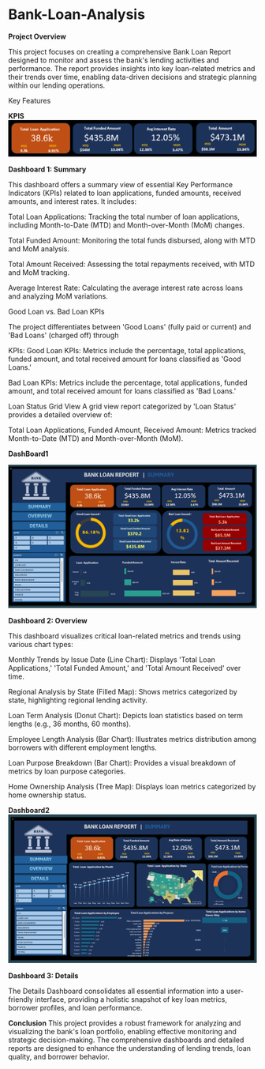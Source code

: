 # Bank-Loan-Analysis
**Project Overview**

This project focuses on creating a comprehensive Bank Loan Report designed to monitor and assess the bank's lending activities and performance. The report provides insights into key loan-related metrics and their trends over time, enabling data-driven decisions and strategic planning within our lending operations.

Key Features

**KPIS**
![bankloananalysis](./myfolder/BAkpis.png)

**Dashboard 1: Summary**

This dashboard offers a summary view of essential Key Performance Indicators (KPIs) related to loan applications, funded amounts, received amounts, and interest rates. It includes:

Total Loan Applications:
Tracking the total number of loan applications, including Month-to-Date (MTD) and Month-over-Month (MoM) changes.

Total Funded Amount:
Monitoring the total funds disbursed, along with MTD and MoM analysis.

Total Amount Received:
Assessing the total repayments received, with MTD and MoM tracking.

Average Interest Rate: Calculating the average interest rate across loans and analyzing MoM variations.

Good Loan vs. Bad Loan KPIs

The project differentiates between 'Good Loans' (fully paid or current) and 'Bad Loans' (charged off) through 

KPIs:
Good Loan KPIs: Metrics include the percentage, total applications, funded amount, and total received amount for loans classified as 'Good Loans.'

Bad Loan KPIs: Metrics include the percentage, total applications, funded amount, and total received amount for loans classified as 'Bad Loans.'

Loan Status Grid View
A grid view report categorized by 'Loan Status' provides a detailed overview of:

Total Loan Applications, Funded Amount, Received Amount: Metrics tracked Month-to-Date (MTD) and Month-over-Month (MoM).

**DashBoard1**

![bankloananalysis](./myfolder/BA.png)

**Dashboard 2: Overview**

This dashboard visualizes critical loan-related metrics and trends using various chart types:

Monthly Trends by Issue Date (Line Chart): Displays 'Total Loan Applications,' 'Total Funded Amount,' and 'Total Amount Received' over time.

Regional Analysis by State (Filled Map): Shows metrics categorized by state, highlighting regional lending activity.

Loan Term Analysis (Donut Chart): Depicts loan statistics based on term lengths (e.g., 36 months, 60 months).

Employee Length Analysis (Bar Chart): Illustrates metrics distribution among borrowers with different employment lengths.

Loan Purpose Breakdown (Bar Chart): Provides a visual breakdown of metrics by loan purpose categories.

Home Ownership Analysis (Tree Map): Displays loan metrics categorized by home ownership status.

**Dashboard2**
![bankloananalysis](./myfolder/BA2.png)

**Dashboard 3: Details**

The Details Dashboard consolidates all essential information into a user-friendly interface, providing a holistic snapshot of key loan metrics, borrower profiles, and loan performance.

**Conclusion**
This project provides a robust framework for analyzing and visualizing the bank's loan portfolio, enabling effective monitoring and strategic decision-making. The comprehensive dashboards and detailed reports are designed to enhance the understanding of lending trends, loan quality, and borrower behavior.

